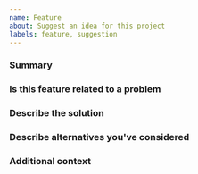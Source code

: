 ```yaml
---
name: Feature
about: Suggest an idea for this project
labels: feature, suggestion
---
```


<!--
Thank you for requesting a new feature!

Please fill in as much of template below as you can.
-->

### Summary

<!-- Provide a short summary of the feature -->

### Is this feature related to a problem

<!-- A clear and concise description of what the problem is. Ex. I'm always frustrated when [...] -->

### Describe the solution

<!-- A clear and concise description of what you want to happen. -->

### Describe alternatives you've considered

<!-- A clear and concise description of any alternative solutions or features you've considered. -->

### Additional context

<!-- Add any other context or screenshots about the feature request here. -->
